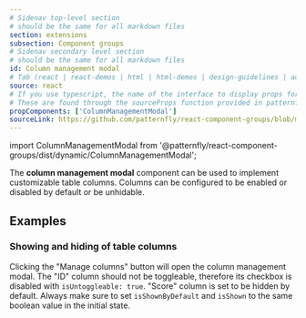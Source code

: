 ```yaml
---
# Sidenav top-level section
# should be the same for all markdown files
section: extensions
subsection: Component groups
# Sidenav secondary level section
# should be the same for all markdown files
id: Column management modal
# Tab (react | react-demos | html | html-demos | design-guidelines | accessibility)
source: react
# If you use typescript, the name of the interface to display props for
# These are found through the sourceProps function provided in patternfly-docs.source.js
propComponents: ['ColumnManagementModal']
sourceLink: https://github.com/patternfly/react-component-groups/blob/main/packages/module/patternfly-docs/content/extensions/component-groups/examples/ColumnManagementModal/ColumnManagementModal.md
---
```


import ColumnManagementModal from '@patternfly/react-component-groups/dist/dynamic/ColumnManagementModal';

The **column management modal** component can be used to implement customizable table columns. Columns can be configured to be enabled or disabled by default or be unhidable.

## Examples

### Showing and hiding of table columns

Clicking the "Manage columns" button will open the column management modal. The "ID" column should not be toggleable, therefore its checkbox is disabled with `isUntoggleable: true`. "Score" column is set to be hidden by default. Always make sure to set `isShownByDefault` and `isShown` to the same boolean value in the initial state.


```js file="./ColumnManagementModalExample.tsx"

```

